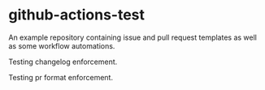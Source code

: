 # github-actions-test

An example repository containing issue and pull request templates as well as some workflow automations.

Testing changelog enforcement.

Testing pr format enforcement. 
